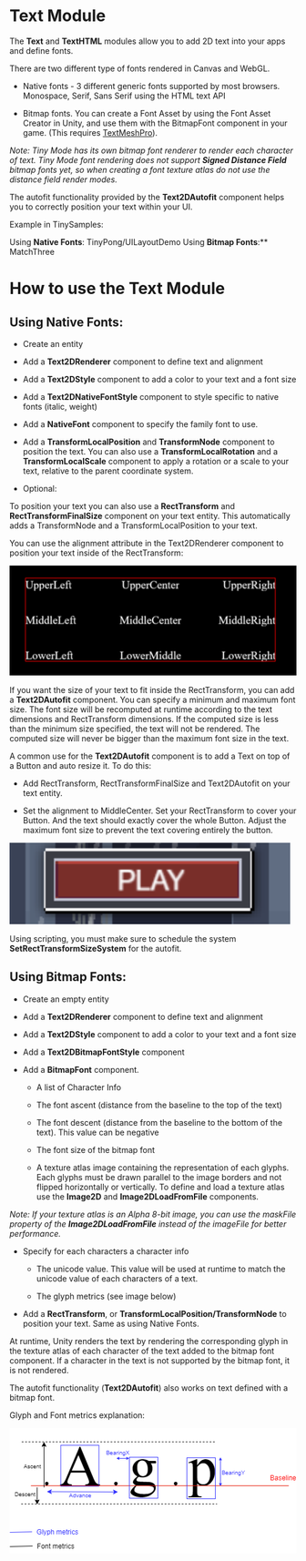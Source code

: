 # Text Module

The **Text** and **TextHTML** modules allow you to add 2D text into your apps and define fonts.

There are two different type of fonts rendered in Canvas and WebGL.

* Native fonts - 3 different generic fonts supported by most browsers. Monospace, Serif, Sans Serif using the HTML text API

* Bitmap fonts. You can create a Font Asset by using the Font Asset Creator in Unity, and use them with the BitmapFont component in your game. (This requires [TextMeshPro](https://docs.unity3d.com/Packages/com.unity.textmeshpro@1.3/manual/index.html)).

_Note: Tiny Mode has its own bitmap font renderer to render each character of text. Tiny Mode font rendering does not support **Signed Distance Field** bitmap fonts yet, so when creating a font texture atlas do not use the distance field render modes._

The autofit functionality provided by the **Text2DAutofit** component helps you to correctly position your text within your UI.

Example in TinySamples:

Using **Native Fonts**: TinyPong/UILayoutDemo
Using **Bitmap Fonts**:** MatchThree

# How to use the Text Module

## Using Native Fonts:

* Create an entity 

* Add a **Text2DRenderer** component to define text and alignment

* Add a **Text2DStyle** component to add a color to your text and a font size

* Add a **Text2DNativeFontStyle** component to style specific to native fonts (italic, weight)

* Add a **NativeFont** component to specify the family font to use. 

* Add a **TransformLocalPosition** and **TransformNode** component to position the text. You can also use a **TransformLocalRotation** and a **TransformLocalScale** component to apply a rotation or a scale to your text, relative to the parent coordinate system.

* Optional:

To position your text you can also use a **RectTransform** and **RectTransformFinalSize** component on your text entity. This  automatically adds a TransformNode and a TransformLocalPosition to your text.

You can use the alignment attribute in the Text2DRenderer component to position your text inside of the RectTransform:

![image alt text](images/text-1.png)

If you want the size of your text to fit inside the RectTransform, you can add a **Text2DAutofit** component. You can specify a minimum and maximum font size. The font size will be recomputed at runtime according to the text dimensions and RectTransform dimensions. If the computed size is less than the minimum size specified, the text will not be rendered. The computed size will never be bigger than the maximum font size in the text.

A common use for the **Text2DAutofit** component is to add a Text on top of a Button and auto resize it. To do this:

- Add RectTransform, RectTransformFinalSize and Text2DAutofit on your text entity.

- Set the alignment to MiddleCenter. Set your RectTransform to cover your Button. And the text should exactly cover the whole Button. Adjust the maximum font size to prevent the text covering entirely the button.

![image alt text](images/text-2.png)

Using scripting, you must make sure to schedule the system  **SetRectTransformSizeSystem** for the autofit.

## Using Bitmap Fonts:

* Create an empty entity

* Add a **Text2DRenderer** component to define text and alignment

* Add a **Text2DStyle** component to add a color to your text and a font size

* Add a **Text2DBitmapFontStyle** component

* Add a **BitmapFont** component. 

    * A list of Character Info

    * The font ascent (distance from the baseline to the top of the text)

    * The font descent (distance from the baseline to the bottom of the text). This value can be negative

    * The font size of the bitmap font 

    * A texture atlas image containing the representation of each glyphs. Each glyphs must be drawn parallel to the image borders and not flipped horizontally or vertically. To define and load a texture atlas use the **Image2D** and **Image2DLoadFromFile** components.

_Note: If your texture atlas is an Alpha 8-bit image, you can use the maskFile property of the **Image2DLoadFromFile** instead of the imageFile for better performance._


* Specify for each characters a character info

    * The unicode value. This value will be used at runtime to match the unicode value of each characters of a text.

    * The glyph metrics (see image below)

* Add a **RectTransform**, or **TransformLocalPosition/TransformNode** to position your text. Same as using Native Fonts.

At runtime, Unity renders the text by rendering the corresponding glyph in the texture atlas of each character of the text added to the bitmap font component. If a character in the text is not supported by the bitmap font, it is not rendered.

The autofit functionality (**Text2DAutofit**) also works on text defined with a bitmap font. 

Glyph and Font metrics explanation:

![image alt text](images/text-3.png)